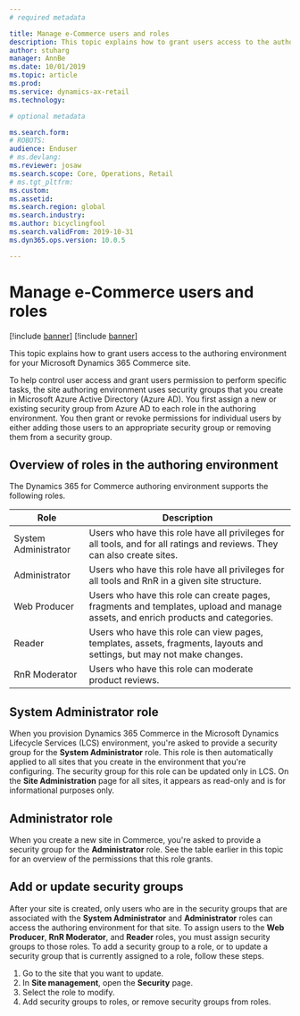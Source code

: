 ```yaml
---
# required metadata

title: Manage e-Commerce users and roles
description: This topic explains how to grant users access to the authoring environment for your Microsoft Dynamics 365 Commerce site.
author: stuharg
manager: AnnBe
ms.date: 10/01/2019
ms.topic: article
ms.prod: 
ms.service: dynamics-ax-retail
ms.technology: 

# optional metadata

ms.search.form: 
# ROBOTS: 
audience: Enduser
# ms.devlang: 
ms.reviewer: josaw
ms.search.scope: Core, Operations, Retail
# ms.tgt_pltfrm: 
ms.custom: 
ms.assetid: 
ms.search.region: global
ms.search.industry:
ms.author: bicyclingfool
ms.search.validFrom: 2019-10-31
ms.dyn365.ops.version: 10.0.5

---
```


# Manage e-Commerce users and roles

[!include [banner](includes/preview-banner.md)]
[!include [banner](includes/banner.md)]

This topic explains how to grant users access to the authoring environment for your Microsoft Dynamics 365 Commerce site.

To help control user access and grant users permission to perform specific tasks, the site authoring environment uses security groups that you create in Microsoft Azure Active Directory (Azure AD). You first assign a new or existing security group from Azure AD to each role in the authoring environment. You then grant or revoke permissions for individual users by either adding those users to an appropriate security group or removing them from a security group.

## Overview of roles in the authoring environment

The Dynamics 365 for Commerce authoring environment supports the following roles.

| Role                 | Description |
|----------------------|-------------|
| System Administrator | Users who have this role have all privileges for all tools, and for all ratings and reviews. They can also create sites. |
| Administrator   | Users who have this role have all privileges for all tools and RnR in a given site structure. |
| Web Producer         | Users who have this role can create pages, fragments and templates, upload and manage assets, and enrich products and categories. |
| Reader               | Users who have this role can view pages, templates, assets, fragments, layouts and settings, but may not make changes. |
| RnR Moderator        | Users who have this role can moderate product reviews. |

## System Administrator role

When you provision Dynamics 365 Commerce in the Microsoft Dynamics Lifecycle Services (LCS) environment, you're asked to provide a security group for the **System Administrator** role. This role is then automatically applied to all sites that you create in the environment that you're configuring. The security group for this role can be updated only in LCS. On the **Site Administration** page for all sites, it appears as read-only and is for informational purposes only.

## Administrator role

When you create a new site in Commerce, you're asked to provide a security group for the **Administrator** role. See the table earlier in this topic for an overview of the permissions that this role grants.

## Add or update security groups

After your site is created, only users who are in the security groups that are associated with the **System Administrator** and **Administrator** roles can access the authoring environment for that site. To assign users to the **Web Producer**, **RnR Moderator**, and **Reader** roles, you must assign security groups to those roles. To add a security group to a role, or to update a security group that is currently assigned to a role, follow these steps.

1. Go to the site that you want to update.
2. In **Site management**, open the **Security** page.
3. Select the role to modify.
4. Add security groups to roles, or remove security groups from roles.
